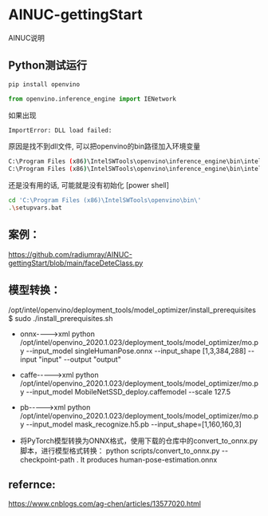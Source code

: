 # AINUC-gettingStart
AINUC说明


## Python测试运行
```bash
pip install openvino
```
```py
from openvino.inference_engine import IENetwork
```
如果出现
```bash
ImportError: DLL load failed:
```
原因是找不到dll文件, 可以把openvino的bin路径加入环境变量
``` bash
C:\Program Files (x86)\IntelSWTools\openvino\inference_engine\bin\intel64\Release
C:\Program Files (x86)\IntelSWTools\openvino\inference_engine\bin\intel64\Debug
```
还是没有用的话, 可能就是没有初始化 [power shell]
```bash
cd 'C:\Program Files (x86)\IntelSWTools\openvino\bin\'
.\setupvars.bat
```


## 案例：
https://github.com/radiumray/AINUC-gettingStart/blob/main/faceDeteClass.py


## 模型转换：

/opt/intel/openvino/deployment_tools/model_optimizer/install_prerequisites$ sudo ./install_prerequisites.sh

+ onnx---->xml
python /opt/intel/openvino_2020.1.023/deployment_tools/model_optimizer/mo.py --input_model singleHumanPose.onnx --input_shape [1,3,384,288] --input "input" --output "output"


+ caffe----->xml
python /opt/intel/openvino_2020.1.023/deployment_tools/model_optimizer/mo.py  --input_model MobileNetSSD_deploy.caffemodel --scale 127.5


+ pb----->xml
python /opt/intel/openvino_2020.1.023/deployment_tools/model_optimizer/mo.py  --input_model mask_recognize.h5.pb --input_shape=[1,160,160,3]




+ 将PyTorch模型转换为ONNX格式，使用下载的仓库中的convert_to_onnx.py脚本，进行模型格式转换：
python scripts/convert_to_onnx.py --checkpoint-path <CHECKPOINT>. It produces human-pose-estimation.onnx



## refernce:

https://www.cnblogs.com/ag-chen/articles/13577020.html
